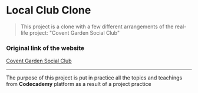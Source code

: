 # Local Club Clone

> This project is a clone with a few different arrangements of the real-life project: "Covent Garden Social Club"

### Original link of the website

[Covent Garden Social Club](https://coventgardensocialclub.co.uk/)

<hr>

The purpose of this project is put in practice all the topics and teachings from **Codecademy** platform as a result of a project practice
